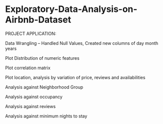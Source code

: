 # Exploratory-Data-Analysis-on-Airbnb-Dataset
PROJECT APPLICATION:

Data Wrangling – Handled Null Values, Created new columns of day month years 	

Plot Distribution of numeric features

Plot correlation matrix

Plot location, analysis by variation of price, reviews and availabilities

Analysis against Neighborhood Group

Analysis against occupancy

Analysis against reviews

Analysis against minimum nights to stay
